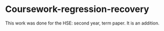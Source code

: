 # Coursework-regression-recovery
This work was done for the HSE: second year, term paper. It is an addition.
